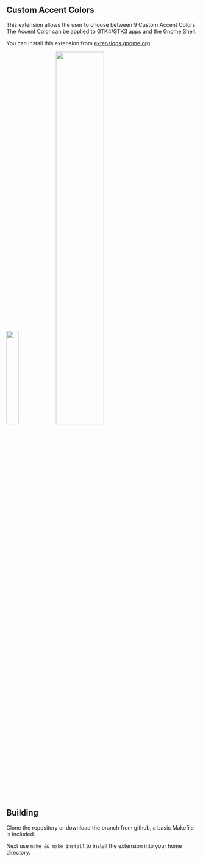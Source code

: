 ## Custom Accent Colors

This extension allows the user to choose between 9 Custom Accent Colors. The Accent Color can be applied to GTK4/GTK3 apps and the Gnome Shell.

You can install this extension from [extensions.gnome.org](https://extensions.gnome.org/extension/5547/custom-accent-colors).

<p float="Centre">
<img src="https://github.com/Its-Juice/custom-accent-colors/assets/111902390/6e0b68fe-fdab-4c52-a27d-b719cb7f4929" width="25%" />
<img src="https://github.com/Its-Juice/custom-accent-colors/assets/111902390/babc22bd-176c-42de-82ea-a4e690738bc5" width="50%" />
</p>

## Building

Clone the repository or download the branch from github, a basic Makefile is included.

Next use `make && make install` to install the extension into your home directory.
